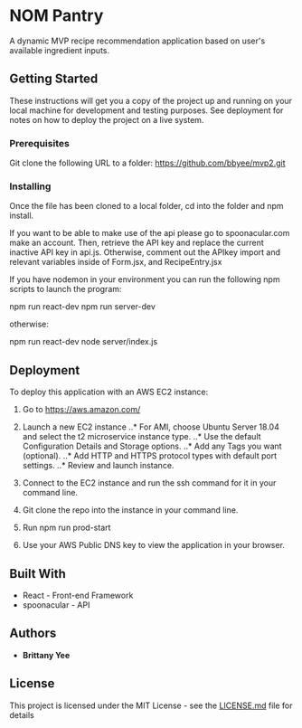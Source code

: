 # NOM Pantry

A dynamic MVP recipe recommendation application based on user's available ingredient inputs.

## Getting Started

These instructions will get you a copy of the project up and running on your local machine for development and testing purposes. See deployment for notes on how to deploy the project on a live system.

### Prerequisites

Git clone the following URL to a folder: https://github.com/bbyee/mvp2.git


### Installing

Once the file has been cloned to a local folder, cd into the folder and npm install.

If you want to be able to make use of the api please go to spoonacular.com make an account. Then, retrieve the API key and replace the current inactive API key in api.js. Otherwise, comment out the APIkey import and relevant variables inside of Form.jsx, and RecipeEntry.jsx

If you have nodemon in your environment you can run the following npm scripts to launch the program:

npm run react-dev
npm run server-dev

otherwise:

npm run react-dev
node server/index.js



## Deployment

To deploy this application with an AWS EC2 instance:

1. Go to https://aws.amazon.com/

2. Launch a new EC2 instance
 ..* For AMI, choose Ubuntu Server 18.04 and select the t2 microservice instance type.
 ..* Use the default Configuration Details and Storage options.
 ..* Add any Tags you want (optional).
 ..* Add HTTP and HTTPS protocol types with default port settings.
 ..* Review and launch instance.
 
3. Connect to the EC2 instance and run the ssh command for it in your command line.

4. Git clone the repo into the instance in your command line. 

5. Run npm run prod-start

6. Use your AWS Public DNS key to view the application in your browser.
 

## Built With

* React - Front-end Framework
* spoonacular - API 


## Authors

* **Brittany Yee** 


## License

This project is licensed under the MIT License - see the [LICENSE.md](LICENSE.md) file for details

